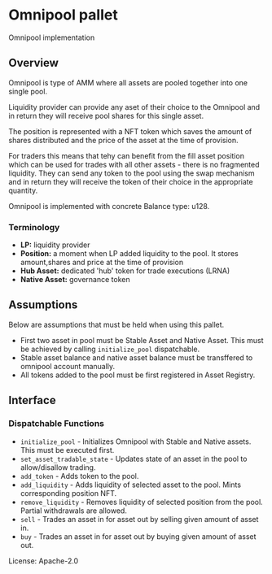 # Omnipool pallet

Omnipool implementation

## Overview

Omnipool is type of AMM where all assets are pooled together into one single pool.

Liquidity provider can provide any aset of their choice to the Omnipool and in return 
they will receive pool shares for this single asset.

The position is represented with a NFT token which saves the amount of shares distributed 
and the price of the asset at the time of provision.

For traders this means that tehy can benefit from the fill asset position
which can be used for trades with all other assets - there is no fragmented liquidity.
They can send any token to the pool using the swap mechanism 
and in return they will receive the token of their choice in the appropriate quantity.

Omnipool is implemented with concrete Balance type: u128.

### Terminology

* **LP:**  liquidity provider
* **Position:**  a moment when LP added liquidity to the pool. It stores amount,shares and price at the time
 of provision
* **Hub Asset:** dedicated 'hub' token for trade executions (LRNA)
* **Native Asset:** governance token

## Assumptions

Below are assumptions that must be held when using this pallet.

* First two asset in pool must be Stable Asset and Native Asset. This must be achieved by calling
  `initialize_pool` dispatchable.
* Stable asset balance and native asset balance must be transffered to omnipool account manually.
* All tokens added to the pool must be first registered in Asset Registry.

## Interface

### Dispatchable Functions

* `initialize_pool` - Initializes Omnipool with Stable and Native assets. This must be executed first.
* `set_asset_tradable_state` - Updates state of an asset in the pool to allow/disallow trading.
* `add_token` - Adds token to the pool.
* `add_liquidity` - Adds liquidity of selected asset to the pool. Mints corresponding position NFT.
* `remove_liquidity` - Removes liquidity of selected position from the pool. Partial withdrawals are allowed.
* `sell` - Trades an asset in for asset out by selling given amount of asset in.
* `buy` - Trades an asset in for asset out by buying given amount of asset out.

License: Apache-2.0
